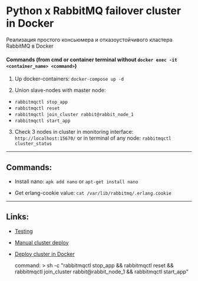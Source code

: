 # Python x RabbitMQ failover cluster in Docker
Реализация простого консьюмера и отказоустойчивого кластера RabbitMQ в Docker

#### Commands (from cmd or container terminal without ```docker exec -it <container_name> <command>```)

1. Up docker-containers: ```docker-compose up -d```

2. Union slave-nodes with master node:
* ```rabbitmqctl stop_app```
* ```rabbitmqctl reset```
* ```rabbitmqctl join_cluster rabbit@rabbit_node_1```
* ```rabbitmqctl start_app```

3. Check 3 nodes in cluster in monitoring interface: ```http://localhost:15670/```
or in terminal of any node: ```rabbitmqctl cluster_status```

---

## Commands:

* Install nano: ```apk add nano``` or ```apt-get install nano```

* Get erlang-cookie value: ```cat /var/lib/rabbitmq/.erlang.cookie```

---

## Links:

* [Testing](https://www.youtube.com/watch?v=aLhRP_PsD5Y&list=WL&index=18&t=752s&ab_channel=bigtown2012)

* [Manual cluster deploy](https://www.youtube.com/watch?v=vWLbvVPMfqk&list=WL&index=17&ab_channel=bigtown2012)

* [Deploy cluster in Docker](https://www.youtube.com/watch?v=FzqjtU2x6YA&list=WL&index=26&t=2s&ab_channel=ThatDevOpsGuy)


    command: >
      sh -c "rabbitmqctl stop_app &&
             rabbitmqctl reset &&
             rabbitmqctl join_cluster rabbit@rabbit_node_1 &&
             rabbitmqctl start_app"



